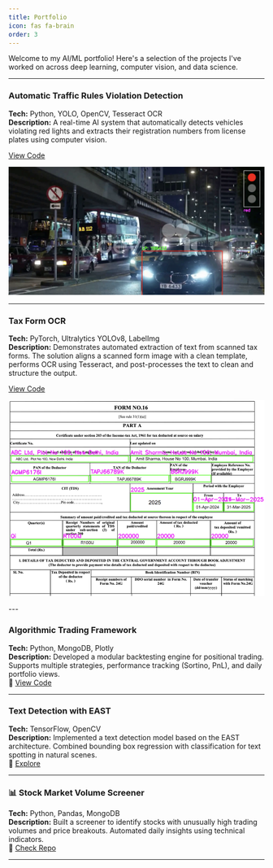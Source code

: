 ```yaml
---
title: Portfolio
icon: fas fa-brain
order: 3
---
```


Welcome to my AI/ML portfolio! Here's a selection of the projects I've worked on across deep learning, computer vision, and data science.

---

### Automatic Traffic Rules Violation Detection
**Tech:** Python, YOLO, OpenCV, Tesseract OCR  
**Description:** A real-time AI system that automatically detects vehicles violating red lights and extracts their registration numbers from license plates using computer vision. 

[View Code](https://github.com/saketjain/ai_portfolio/tree/develop/traffic_rules_violation_detection)
<p>
  <img src="/assets/img/BlackCar.png" alt="Traffic Rule Violation" width="800"/>
</p>

---

### Tax Form OCR
**Tech:** PyTorch, Ultralytics YOLOv8, LabelImg  
**Description:** Demonstrates automated extraction of text from scanned tax forms. The solution aligns a scanned form image with a clean template, performs OCR using Tesseract, and post-processes the text to clean and structure the output.

[View Code](https://github.com/your-username/yolov8-raccoon)
<p align="left">
  <img src="/assets/img/FormOCR.png" alt="Form 16 OCR" hieight="800"/>
</p>
---

### Algorithmic Trading Framework
**Tech:** Python, MongoDB, Plotly  
**Description:** Developed a modular backtesting engine for positional trading. Supports multiple strategies, performance tracking (Sortino, PnL), and daily portfolio views.  
🔗 [View Code](https://github.com/saketjain/algo_trading)

---

### Text Detection with EAST
**Tech:** TensorFlow, OpenCV  
**Description:** Implemented a text detection model based on the EAST architecture. Combined bounding box regression with classification for text spotting in natural scenes.  
🔗 [Explore](https://github.com/your-username/east-text-detector)

---

### 📊 Stock Market Volume Screener
**Tech:** Python, Pandas, MongoDB  
**Description:** Built a screener to identify stocks with unusually high trading volumes and price breakouts. Automated daily insights using technical indicators.  
🔗 [Check Repo](https://github.com/your-username/stock-volume-analyzer)

---